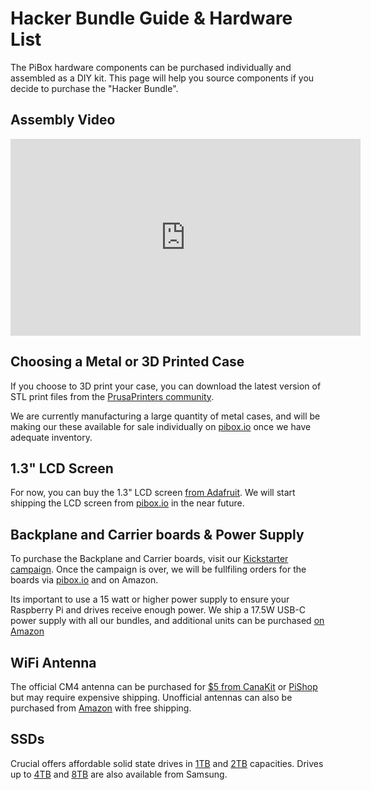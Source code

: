 # Hacker Bundle Guide & Hardware List

The PiBox hardware components can be purchased individually and assembled as a DIY kit. This page will help you source components if you decide to purchase the "Hacker Bundle".

## Assembly Video

<iframe width="560" height="315" src="https://www.youtube.com/embed/kOxS-WSTDSs" title="YouTube video player" frameborder="0" allow="accelerometer; autoplay; clipboard-write; encrypted-media; gyroscope; picture-in-picture" allowfullscreen></iframe>

## Choosing a Metal or 3D Printed Case

If you choose to 3D print your case, you can download the latest version of STL print files from the [PrusaPrinters community](https://www.prusaprinters.org/prints/82471-pibox-clamshells/files).

We are currently manufacturing a large quantity of metal cases, and will be making our these available for sale individually on [pibox.io](https://pibox.io) once we have adequate inventory.

## 1.3" LCD Screen

For now, you can buy the 1.3" LCD screen [from Adafruit](https://www.adafruit.com/product/4520). We will start shipping the LCD screen from [pibox.io](https://pibox.io) in the near future.

## Backplane and Carrier boards & Power Supply

To purchase the Backplane and Carrier boards, visit our [Kickstarter campaign](https://www.kickstarter.com/projects/pastudan/pibox-a-modular-raspberry-pi-storage-server). Once the campaign is over, we will be fullfiling orders for the boards via [pibox.io](https://pibox.io) and on Amazon.

Its important to use a 15 watt or higher power supply to ensure your Raspberry Pi and drives receive enough power. We ship a 17.5W USB-C power supply with all our bundles, and additional units can be purchased [on Amazon](https://amzn.to/3mAahEu)

## WiFi Antenna

The official CM4 antenna can be purchased for [$5 from CanaKit](https://www.canakit.com/raspberry-pi-compute-module-cm4-antenna-kit.html) or [PiShop](https://www.pishop.us/product/2-4ghz-5-8ghz-antenna-kit-for-cm4/) but may require expensive shipping. Unofficial antennas can also be purchased from [Amazon](https://amzn.to/3mDzTRb) with free shipping.

## SSDs

Crucial offers affordable solid state drives in [1TB](https://amzn.to/3CEE3NY) and [2TB](https://amzn.to/3EyBAoY) capacities. Drives up to [4TB](https://amzn.to/3mCRvwA) and [8TB](https://amzn.to/3CFLwfK) are also available from Samsung.

